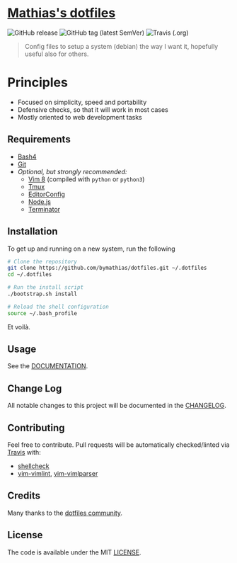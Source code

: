 # [Mathias's dotfiles][dotfiles]

![GitHub release](https://img.shields.io/github/release/bymathias/dotfiles.svg?style=flat-square)
![GitHub tag (latest SemVer)](https://img.shields.io/github/tag/bymathias/dotfiles.svg?color=red&style=flat-square)
![Travis (.org)](https://img.shields.io/travis/bymathias/dotfiles.svg?style=flat-square)

> Config files to setup a system (debian) the way I want it, hopefully useful also for others.

# Principles

- Focused on simplicity, speed and portability
- Defensive checks, so that it will work in most cases
- Mostly oriented to web development tasks

## Requirements

- [Bash4][bash4]
- [Git][git]
- *Optional, but strongly recommended:*
    - [Vim 8](https://www.vim.org/) (compiled with `python` or `python3`)
    - [Tmux](https://github.com/tmux/tmux)
    - [EditorConfig](https://editorconfig.org/)
    - [Node.js](https://nodejs.org/en/)
    - [Terminator](https://terminator-gtk3.readthedocs.io/en/latest/)

## Installation

To get up and running on a new system, run the following
```bash
# Clone the repository
git clone https://github.com/bymathias/dotfiles.git ~/.dotfiles
cd ~/.dotfiles

# Run the install script
./bootstrap.sh install

# Reload the shell configuration
source ~/.bash_profile
```
Et voil&agrave;.

## Usage

See the [DOCUMENTATION](DOCUMENTATION.md).

## Change Log

All notable changes to this project will be documented in the [CHANGELOG](CHANGELOG.md).

## Contributing

Feel free to contribute. Pull requests will be automatically checked/linted via [Travis](https://travis-ci.org) with:

- [shellcheck](https://www.shellcheck.net/)
- [vim-vimlint](https://github.com/syngan/vim-vimlint), [vim-vimlparser](https://github.com/ynkdir/vim-vimlparser)

## Credits

Many thanks to the [dotfiles community][dotfiles-community].

## License

The code is available under the MIT [LICENSE](LICENSE.txt).


<!-- Links -->

[dotfiles]: https://github.com/bymathias/dotfiles

[bash4]: https://www.gnu.org/software/bash
[git]: https://git-scm.com

[dotfiles-community]: http://dotfiles.github.io
